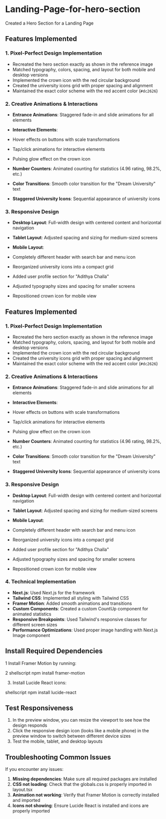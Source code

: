 # Landing-Page-for-hero-section
Created a Hero Section for a Landing Page


## Features Implemented

### 1. Pixel-Perfect Design Implementation

- Recreated the hero section exactly as shown in the reference image
- Matched typography, colors, spacing, and layout for both mobile and desktop versions
- Implemented the crown icon with the red circular background
- Created the university icons grid with proper spacing and alignment
- Maintained the exact color scheme with the red accent color (`#dc2626`)


### 2. Creative Animations & Interactions

- **Entrance Animations**: Staggered fade-in and slide animations for all elements
- **Interactive Elements**:

- Hover effects on buttons with scale transformations
- Tap/click animations for interactive elements
- Pulsing glow effect on the crown icon



- **Number Counters**: Animated counting for statistics (4.96 rating, 98.2%, etc.)
- **Color Transitions**: Smooth color transition for the "Dream University" text
- **Staggered University Icons**: Sequential appearance of university icons


### 3. Responsive Design

- **Desktop Layout**: Full-width design with centered content and horizontal navigation
- **Tablet Layout**: Adjusted spacing and sizing for medium-sized screens
- **Mobile Layout**:

- Completely different header with search bar and menu icon
- Reorganized university icons into a compact grid
- Added user profile section for "Adithya Challa"
- Adjusted typography sizes and spacing for smaller screens
- Repositioned crown icon for mobile view




## Features Implemented

### 1. Pixel-Perfect Design Implementation

- Recreated the hero section exactly as shown in the reference image
- Matched typography, colors, spacing, and layout for both mobile and desktop versions
- Implemented the crown icon with the red circular background
- Created the university icons grid with proper spacing and alignment
- Maintained the exact color scheme with the red accent color (`#dc2626`)


### 2. Creative Animations & Interactions

- **Entrance Animations**: Staggered fade-in and slide animations for all elements
- **Interactive Elements**:

- Hover effects on buttons with scale transformations
- Tap/click animations for interactive elements
- Pulsing glow effect on the crown icon



- **Number Counters**: Animated counting for statistics (4.96 rating, 98.2%, etc.)
- **Color Transitions**: Smooth color transition for the "Dream University" text
- **Staggered University Icons**: Sequential appearance of university icons


### 3. Responsive Design

- **Desktop Layout**: Full-width design with centered content and horizontal navigation
- **Tablet Layout**: Adjusted spacing and sizing for medium-sized screens
- **Mobile Layout**:

- Completely different header with search bar and menu icon
- Reorganized university icons into a compact grid
- Added user profile section for "Adithya Challa"
- Adjusted typography sizes and spacing for smaller screens
- Repositioned crown icon for mobile view





### 4. Technical Implementation

- **Next.js**: Used Next.js for the framework
- **Tailwind CSS**: Implemented all styling with Tailwind CSS
- **Framer Motion**: Added smooth animations and transitions
- **Custom Components**: Created a custom CountUp component for animated statistics
- **Responsive Breakpoints**: Used Tailwind's responsive classes for different screen sizes
- **Performance Optimizations**: Used proper image handling with Next.js Image component

  
##  Install Required Dependencies

1 Install Framer Motion by running:

2 shellscript
npm install framer-motion



3. Install Lucide React icons:

shellscript
npm install lucide-react


## Test Responsiveness

1. In the preview window, you can resize the viewport to see how the design responds
2. Click the responsive design icon (looks like a mobile phone) in the preview window to switch between different device sizes
3. Test the mobile, tablet, and desktop layouts


## Troubleshooting Common Issues

If you encounter any issues:

1. **Missing dependencies**: Make sure all required packages are installed
2. **CSS not loading**: Check that the globals.css is properly imported in layout.tsx
3. **Animation not working**: Verify that Framer Motion is correctly installed and imported
4. **Icons not showing**: Ensure Lucide React is installed and icons are properly imported

